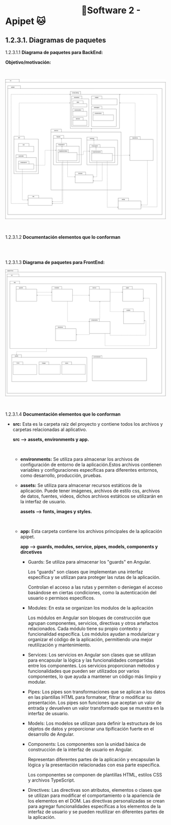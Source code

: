 #  &nbsp;&nbsp;&nbsp;&nbsp;&nbsp;&nbsp;&nbsp;&nbsp;&nbsp;&nbsp;&nbsp;&nbsp;&nbsp;&nbsp;&nbsp;&nbsp;&nbsp;&nbsp;&nbsp;&nbsp;&nbsp;&nbsp;&nbsp;&nbsp;&nbsp;&nbsp;&nbsp;&nbsp;&nbsp;&nbsp;&nbsp;&nbsp;&nbsp;&nbsp;&nbsp;&nbsp;🐶Software 2 - Apipet 🐱  #


## 1.2.3.1. Diagramas de paquetes

1.2.3.1.1 **Diagrama de paquetes para BackEnd:**

**Objetivo/motivación:**

<br>

![BackEnd](https://github.com/MiguelRiosT/ApipetDocumentacion/blob/main/Dise%C3%B1o%20detallado/Vista%20Implementaci%C3%B3n/Diagrama%20de%20paquetes/DiagramaDePaquetesBackEnd.drawio.png)

<br>

1.2.3.1.2 **Documentación elementos que lo conforman**


<br>

<br>

1.2.3.1.3 **Diagrama de paquetes para FrontEnd:**

![FrontEnd](https://github.com/MiguelRiosT/ApipetDocumentacion/blob/main/Dise%C3%B1o%20detallado/Vista%20Implementaci%C3%B3n/Diagrama%20de%20paquetes/DiagramaDePaquetesFrontEnd.drawio.png)

<br>

1.2.3.1.4 **Documentación elementos que lo conforman**

- **src:** Esta es la carpeta raíz del proyecto y contiene todos los archivos y carpetas relacionadas al aplicativo. 

    **src --> assets, environments y app.**

    <br>
    
    - **environments:** Se utiliza para almacenar los archivos de configuración de entorno de la aplicación.Estos archivos contienen variables y configuraciones específicas para diferentes entornos, como desarrollo, producción, pruebas.

    - **assets:** Se utiliza para almacenar recursos estáticos de la aplicación. Puede tener imágenes, archivos de estilo css, archivos de datos, fuentes, videos, dichos archivos estáticos se utilizarán en la interfaz de usuario. 

        **assets --> fonts, images y styles.**

    <br>

    - **app:** Esta carpeta contiene los archivos principales de la aplicación apipet.

      **app --> guards, modules, service, pipes, models, components y dircetives**

      - Guards: Se utiliza para almacenar los "guards" en Angular. 

        Los "guards" son clases que implementan una interfaz específica y se utilizan para proteger las rutas de la aplicación.  

        Controlan el acceso a las rutas  y permiten o deniegan el acceso basándose en ciertas condiciones, como la autenticación del usuario o permisos específicos.

      - Modules: En esta se organizan los modulos de la aplicación

        Los módulos en Angular son bloques de construcción que agrupan componentes, servicios, directivas y otros artefactos relacionados. Cada módulo tiene su propio contexto y funcionalidad específica. Los módulos ayudan a modularizar y organizar el código de la aplicación, permitiendo una mejor reutilización y mantenimiento.

      - Services: Los servicios en Angular son clases que se utilizan para encapsular la lógica y las funcionalidades compartidas entre los componentes. Los servicios proporcionan métodos y funcionalidades que pueden ser utilizados por varios componentes, lo que ayuda a mantener un código más limpio y modular.
       
      - Pipes: Los pipes son transformaciones que se aplican a los datos en las plantillas HTML para formatear, filtrar o modificar su presentación. Los pipes son funciones que aceptan un valor de entrada y devuelven un valor transformado que se muestra en la interfaz de usuario.

      - Models: Los modelos se utilizan para definir la estructura de los objetos de datos y proporcionar una tipificación fuerte en el desarrollo de Angular.

      - Components: Los componentes son la unidad básica de construcción de la interfaz de usuario en Angular. 

        Representan diferentes partes de la aplicación y encapsulan la lógica y la presentación relacionadas con esa parte específica. 
      
        Los componentes se componen de plantillas HTML, estilos CSS y archivos TypeScript.

      - Directives: Las directivas son atributos, elementos o clases que se utilizan para modificar el comportamiento o la apariencia de los elementos en el DOM. Las directivas personalizadas se crean para agregar funcionalidades específicas a los elementos de la interfaz de usuario y se pueden reutilizar en diferentes partes de la aplicación.










